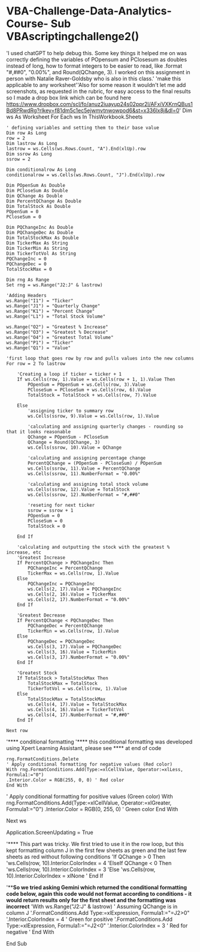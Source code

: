 # VBA-Challenge-Data-Analytics-Course- Sub VBAscriptingchallenge2()
'I used chatGPT to help debug this. Some key things it helped me on was correctly defining the variables of POpensum and PClosesum as doubles instead of long, how to format integers to be easier to read, like .format "#,##0", "0.00%", and Round(QChange, 3). I worked on this assignment in person with Natalie Raver-Goldsby who is also in this class.'
'make this applicable to any worksheet''Also for some reason it wouldn't let me add screenshots, as requested in the rubric, for easy access to the final results so I made a drop box link which can be found here https://www.dropbox.com/scl/fo/anuz2iuayup24s02ppr2l/AFxiVXKrnQBus1Bd8PRwdRg?rlkey=f81dm5c1ec5ejwmvtnwowpod6&st=x336lx8j&dl=0'
Dim ws As Worksheet
For Each ws In ThisWorkbook.Sheets

    
    ' defining variables and setting them to their base value
    Dim row As Long
    row = 2
    Dim lastrow As Long
    lastrow = ws.Cells(ws.Rows.Count, "A").End(xlUp).row
    Dim ssrow As Long
    ssrow = 2
    
    Dim conditionalrow As Long
    conditionalrow = ws.Cells(ws.Rows.Count, "J").End(xlUp).row
    
    Dim POpenSum As Double
    Dim PCloseSum As Double
    Dim QChange As Double
    Dim PercentQChange As Double
    Dim TotalStock As Double
    POpenSum = 0
    PCloseSum = 0
    
    Dim PQChangeInc As Double
    Dim PQChangeDec As Double
    Dim TotalStockMax As Double
    Dim TickerMax As String
    Dim TickerMin As String
    Dim TickerTotVol As String
    PQChangeInc = 0
    PQChangeDec = 0
    TotalStockMax = 0
    
    Dim rng As Range
    Set rng = ws.Range("J2:J" & lastrow)
    
    'Adding Headers
    ws.Range("I1") = "Ticker"
    ws.Range("J1") = "Quarterly Change"
    ws.Range("K1") = "Percent Change"
    ws.Range("L1") = "Total Stock Volume"
    
    ws.Range("O2") = "Greatest % Increase"
    ws.Range("O3") = "Greatest % Decrease"
    ws.Range("O4") = "Greatest Total Volume"
    ws.Range("P1") = "Ticker"
    ws.Range("Q1") = "Value"
    
    'first loop that goes row by row and pulls values into the new columns
    For row = 2 To lastrow
    
        'Creating a loop if ticker = ticker + 1
        If ws.Cells(row, 1).Value = ws.Cells(row + 1, 1).Value Then
            POpenSum = POpenSum + ws.Cells(row, 3).Value
            PCloseSum = PCloseSum + ws.Cells(row, 6).Value
            TotalStock = TotalStock + ws.Cells(row, 7).Value
        
        Else
            'assigning ticker to summary row
            ws.Cells(ssrow, 9).Value = ws.Cells(row, 1).Value
            
            'calculating and assigning quarterly changes - rounding so that it looks reasonable
            QChange = POpenSum - PCloseSum
            QChange = Round(QChange, 3)
            ws.Cells(ssrow, 10).Value = QChange
        
            'calculating and assigning percentage change
            PercentQChange = (POpenSum - PCloseSum) / POpenSum
            ws.Cells(ssrow, 11).Value = PercentQChange
            ws.Cells(ssrow, 11).NumberFormat = "0.00%"
            
            'calculating and assigning total stock volume
            ws.Cells(ssrow, 12).Value = TotalStock
            ws.Cells(ssrow, 12).NumberFormat = "#,##0"
            
            'reseting for next ticker
            ssrow = ssrow + 1
            POpenSum = 0
            PCloseSum = 0
            TotalStock = 0
        
        End If
        
        'calculating and outputting the stock with the greatest % increase, etc
        'Greatest Increase
        If PercentQChange > PQChangeInc Then
            PQChangeInc = PercentQChange
            TickerMax = ws.Cells(row, 1).Value
        Else
            PQChangeInc = PQChangeInc
            ws.Cells(2, 17).Value = PQChangeInc
            ws.Cells(2, 16).Value = TickerMax
            ws.Cells(2, 17).NumberFormat = "0.00%"
        End If
        
        'Greatest Decrease
        If PercentQChange < PQChangeDec Then
            PQChangeDec = PercentQChange
            TickerMin = ws.Cells(row, 1).Value
        Else
            PQChangeDec = PQChangeDec
            ws.Cells(3, 17).Value = PQChangeDec
            ws.Cells(3, 16).Value = TickerMin
            ws.Cells(3, 17).NumberFormat = "0.00%"
        End If
        
        'Greatest Stock
        If TotalStock > TotalStockMax Then
            TotalStockMax = TotalStock
            TickerTotVol = ws.Cells(row, 1).Value
        Else
            TotalStockMax = TotalStockMax
            ws.Cells(4, 17).Value = TotalStockMax
            ws.Cells(4, 16).Value = TickerTotVol
            ws.Cells(4, 17).NumberFormat = "#,##0"
        End If
        
    Next row

'**** conditional formatting
'**** this conditional formatting was developed using Xpert Learning Assistant, please see **** at end of code

    rng.FormatConditions.Delete
    ' Apply conditional formatting for negative values (Red color)
    With rng.FormatConditions.Add(Type:=xlCellValue, Operator:=xlLess, Formula1:="0")
    .Interior.Color = RGB(255, 0, 0) ' Red color
    End With

' Apply conditional formatting for positive values (Green color)
    With rng.FormatConditions.Add(Type:=xlCellValue, Operator:=xlGreater, Formula1:="0")
    .Interior.Color = RGB(0, 255, 0) ' Green color
    End With


Next ws

Application.ScreenUpdating = True

'**** This part was tricky. We first tried to use it in the row loop, but this kept formatting column J in the first few sheets as green and the last few sheets as red without following conditions
 'If QChange > 0 Then
        'ws.Cells(row, 10).Interior.ColorIndex = 4
 'ElseIf QChange < 0 Then
        'ws.Cells(row, 10).Interior.ColorIndex = 3
 'Else
        'ws.Cells(row, 10).Interior.ColorIndex = xlNone
' End If

'****So we tried asking Gemini which returned the conditional formatting code below, again this code would not format according to conditions - it would return results only for the first sheet and the formatting was incorrect**
    'With ws.Range("J2:J" & lastrow)  ' Assuming QChange is in column J
  '.FormatConditions.Add Type:=xlExpression, Formula1:="=J2>0"
    '.Interior.ColorIndex = 4  ' Green for positive
  '.FormatConditions.Add Type:=xlExpression, Formula1:="=J2<0"
    '.Interior.ColorIndex = 3  ' Red for negative
   ' End With

End Sub

